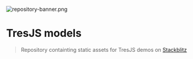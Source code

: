 ![repository-banner.png](https://github.com/Tresjs/tres/blob/main/public/github-banner.png)

# TresJS models

> Repository containting static assets for TresJS demos on [Stackblitz](https://stackblitz.com/@alvarosabu/collections/tresjs)
